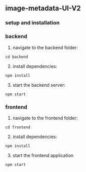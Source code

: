 ## image-metadata-UI-V2

### setup and installation 

### backend
1. navigate to the backend folder:

```cd backend```

2. install dependencies:

```npm install```

3. start the backend server:

```npm start```

### frontend

1. navigate to the frontend folder:

```cd frontend```

2. install dependencies:

```npm install```

3. start the frontend application

```npm start```
